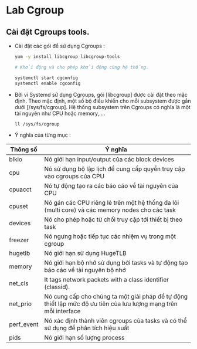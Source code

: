 # Lab Cgroup

## Cài đặt Cgroups tools.

- Cài đặt các gói để sử dụng Cgroups :

    ```sh
    yum -y install libcgroup libcgroup-tools

    # Khởi động và cho phép khởi động cùng hệ thống.

    systemctl start cgconfig 
    systemctl enable cgconfig
    ```

- Bởi vì Systemd sử dụng Cgroups, gói [libcgroup] được cài đặt theo mặc định. Theo mặc định, một số bộ điều khiển cho mỗi subsystem được gắn dưới [/sys/fs/cgroup]. Hệ thống subsystem trên Cgroups có nghĩa là một tài nguyên như CPU hoặc memory,....


    ```sh
    ll /sys/fs/cgroup 
    ```

- Ý nghĩa của từng mục :

| Thông số | Ý nghĩa |
|----------|---------|
|blkio|Nó giới hạn input/output của các block devices|
|cpu|Nó sử dụng bộ lập lịch để cung cấp quyền truy cập vào cgroups của CPU|
|cpuacct|Nó tự động tạo ra các báo cáo về tài nguyên của CPU|
|cpuset|Nó gán các CPU riêng lẻ trên một hệ thống đa lõi (multi core) và các memory nodes cho các task|
|devices|Nó cho phép hoặc từ chối truy cập tới thiết bị theo task|
|freezer|Nó ngưng hoặc tiếp tục các nhiệm vụ trong một cgroup|
|hugetlb|Nó giới hạn sử dụng HugeTLB|
|memory|Nó giới hạn bộ nhớ sử dụng bởi tasks và tự động tạo báo cáo về tài nguyên bộ nhớ|
|net_cls|It tags network packets with a class identifier (classid).|
|net_prio|Nó cung cấp cho chúng ta một giải pháp để tự động thiết lập mức độ ưu tiên của lưu lượng mạng trên mỗi interface|
|perf_event|Nó xác định thành viên cgroups của tasks và có thể sử dụng để phân tích hiệu suất|
|pids|Nó giới hạn số lượng process|